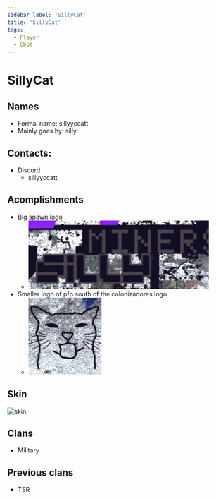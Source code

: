 ```yaml
---
sidebar_label: 'SillyCat'
title: 'SillyCat'
tags:
  - Player
  - 6b6t
---
```


# SillyCat

## Names
* Formal name: sillyyccatt
* Mainly goes by: silly

## Contacts:
* Discord
  * sillyyccatt

## Acomplishments
- Big spawn logo 
  - ![silly logo](../../static/img/users/silly/letters.png)
- Smaller logo of pfp south of the colonizadores logo
  - ![silly pfp](../../static/img/users/silly/pfp.png)

## Skin
![skin](https://s.namemc.com/3d/skin/body.png?id=8bc9658993262e0d&model=slim&theta=30&phi=21&time=90&width=100&height=200)

## Clans
- Military

## Previous clans
- TSR